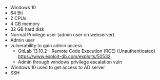 - Windows 10
- 64 Bit
- 2 CPUs
- 4 GB memory
- 32 GB hard disk
- Normal Privilege user (admin user on webserver)
- Admin user
- vulnerability to gain admin access
    - GitLab 13.10.2 - Remote Code Execution (RCE) (Unauthenticated) https://www.exploit-db.com/exploits/50532
    - Admin through windows privilege escalation vuln
- Windows 10 used to get access to AD server
- SSH
